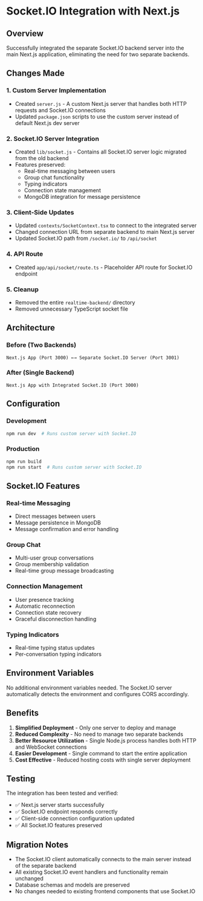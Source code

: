 # Socket.IO Integration with Next.js

## Overview
Successfully integrated the separate Socket.IO backend server into the main Next.js application, eliminating the need for two separate backends.

## Changes Made

### 1. Custom Server Implementation
- Created `server.js` - A custom Next.js server that handles both HTTP requests and Socket.IO connections
- Updated `package.json` scripts to use the custom server instead of default Next.js dev server

### 2. Socket.IO Server Integration
- Created `lib/socket.js` - Contains all Socket.IO server logic migrated from the old backend
- Features preserved:
  - Real-time messaging between users
  - Group chat functionality
  - Typing indicators
  - Connection state management
  - MongoDB integration for message persistence

### 3. Client-Side Updates
- Updated `contexts/SocketContext.tsx` to connect to the integrated server
- Changed connection URL from separate backend to main Next.js server
- Updated Socket.IO path from `/socket.io/` to `/api/socket`

### 4. API Route
- Created `app/api/socket/route.ts` - Placeholder API route for Socket.IO endpoint

### 5. Cleanup
- Removed the entire `realtime-backend/` directory
- Removed unnecessary TypeScript socket file

## Architecture

### Before (Two Backends)
```
Next.js App (Port 3000) ←→ Separate Socket.IO Server (Port 3001)
```

### After (Single Backend)
```
Next.js App with Integrated Socket.IO (Port 3000)
```

## Configuration

### Development
```bash
npm run dev  # Runs custom server with Socket.IO
```

### Production
```bash
npm run build
npm run start  # Runs custom server with Socket.IO
```

## Socket.IO Features

### Real-time Messaging
- Direct messages between users
- Message persistence in MongoDB
- Message confirmation and error handling

### Group Chat
- Multi-user group conversations
- Group membership validation
- Real-time group message broadcasting

### Connection Management
- User presence tracking
- Automatic reconnection
- Connection state recovery
- Graceful disconnection handling

### Typing Indicators
- Real-time typing status updates
- Per-conversation typing indicators

## Environment Variables
No additional environment variables needed. The Socket.IO server automatically detects the environment and configures CORS accordingly.

## Benefits

1. **Simplified Deployment** - Only one server to deploy and manage
2. **Reduced Complexity** - No need to manage two separate backends
3. **Better Resource Utilization** - Single Node.js process handles both HTTP and WebSocket connections
4. **Easier Development** - Single command to start the entire application
5. **Cost Effective** - Reduced hosting costs with single server deployment

## Testing

The integration has been tested and verified:
- ✅ Next.js server starts successfully
- ✅ Socket.IO endpoint responds correctly
- ✅ Client-side connection configuration updated
- ✅ All Socket.IO features preserved

## Migration Notes

- The Socket.IO client automatically connects to the main server instead of the separate backend
- All existing Socket.IO event handlers and functionality remain unchanged
- Database schemas and models are preserved
- No changes needed to existing frontend components that use Socket.IO
